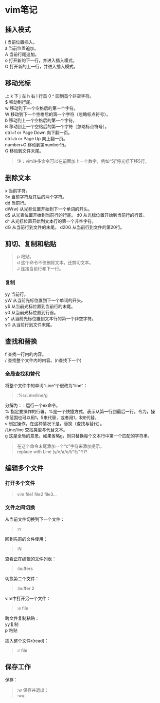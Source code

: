 # vim笔记  

## 插入模式  

  i 当前位置插入。  
  a 当前位置追加。  
  A 当前行尾追加。  
  o 打开新的下一行，并进入插入模式。  
  O 打开新的上一行，并进入插入模式。  

## 移动光标  

  上 k
  下 j
  左 h
  右 l
  行首 0
  ^ 回到首个非空字符。  
  $ 移动到行尾。  
  w 移动到下一个空格后的第一个字符。  
  W 移动到下一个空格后的第一个字符（忽略标点符号）。  
  b 移动到上一个空格后的第一个字符。  
  B 移动到上一个空格后的第一个字符（忽略标点符号）。  
  ctrl+f or Page Down 向下翻一页。  
  ctrl+b or Page Up 向上翻一页。  
  number+G 移动到第number行。  
  G 移动到文件末尾。  
> 注：vim许多命令可以在前面加上一个数字，例如“5j”将光标下移5行。  

## 删除文本  

  x 当前字符。  
  3x 当前字符及其后的两个字符。  
  dd 当前行。  
  dW(w) 从光标位置开始到下一个单词的开头。  
  d$ 从光表位置开始到当前行的行尾。 
  d0 从光标位置开始到当前行的行首。  
  d^ 从光标位置开始到文本行的第一个非空字符。  
  dG 从当前行到文件的末尾。 
  d20G 从当前行到文件的第20行。  

## 剪切、复制和粘贴  

> p 粘贴。  
> d 这个命令不仅删除文本，还剪切文本。  
> J 连接当前行和下一行。  

### 复制  

  yy 当前行。  
  yW 从当前光标位置到下一个单词的开头。  
  y$ 从当前光标位置到当前行的末尾。  
  y0 从当前光标位置到行首。  
  y^ 从当前光标位置到文本行的第一个非空字符。  
  yG 从当前行到文件末尾。  

## 查找和替换  

  f 查找一行内的内容。  
  / 查找整个文件内的内容。(n查找下一个)
  
### 全局查找和替代  

将整个文件中的单词“Line”个很改为“line”：
> :%s/Line/line/g  

分解为：
  : 运行一个ex命令。  
  % 指定要操作的行署。%是一个快捷方式，表示从第一行到最后一行。令为，操作范围也可以用1，5来代替，或者用1，$来代替。  
  s 制定操作。在这种情况下是，替换（查找与替代）。  
  /Line/line 查找类型与代替文本。  
  g 这是全局的意思。如果省略g，则只替换每个文本行中第一个匹配的字符串。  
> 在这个命令末尾添加一个“c”字符来添加提示。  
> replace with Line (y/n/a/q/l/^E/^Y)?  

## 编辑多个文件  

### 打开多个文件  
> vim file1 file2 file3...

### 文件之间切换  

从当前文件切换到下一个文件：  
> :n

回到先前的文件使用：  
> :N

查看正在编辑的文件列表：  
> :buffers

切换第二个文件：  
> :buffer 2

vim中打开另一个文件：  
> :e file

跨文件复制粘贴：  
  yy复制  
  p 粘贴  

插入整个文件r(read)：  
> :r file

## 保存工作  

保存：  
> :w
保存并退出：  
> :wq
